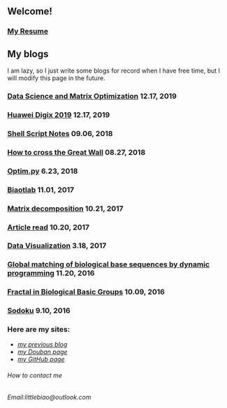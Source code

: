 ## Welcome!
### [My Resume](resume.md)
## My blogs

I am lazy, so I just write some blogs  for record when I have free time, but I will modify this page  in the future.



### [Data Science and Matrix Optimization](https://github.com/Codsir/DSMO.course) 12.17, 2019

### [Huawei Digix 2019](https://github.com/Codsir/Digix2019) 12.17, 2019

### [Shell Script Notes](/files/2018_09_06/shell_notes.md) 09.06, 2018

### [How to cross the Great Wall](/files/2018_08_27/2018_08_27.md) 08.27, 2018

### [Optim.py](/files/2018_6_23/2018_6_23.md) 6.23, 2018

### [Biaotlab](/files/2017_11_01/Biaotlab.md) 11.01, 2017

### [Matrix decomposition](/methods/svd/svd.html) 10.21, 2017

### [Article read](/articles/article_nmf_2001.html) 10.20, 2017

### [Data Visualization](dataVisFig.html) 3.18, 2017

### [Global matching of biological base sequences by dynamic programming](/files/2016_11_20/2017_11_20.md) 11.20, 2016

###  [Fractal in Biological Basic Groups](/files/2016_10_09/2017_10_09.html) 10.09, 2016

### [Sodoku](/files/2016_09_10/suduku.md) 9.10, 2016

### Here are my sites:

* _[my previous blog](http://www.cnblogs.com/TigerZhang/)_
* _[my Douban page](https://www.douban.com/people/158471093/)_
* _[my GitHub page](https://github.com/Codsir)_


###### How to contact me
_Email:littlebiao@outlook.com_


